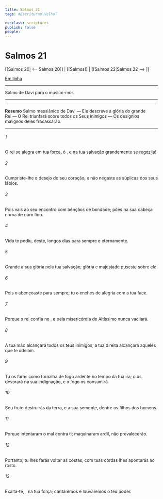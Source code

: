 ```yaml
---
title: Salmos 21
tags: #Escrituras\VelhoT

cssclass: scriptures
publish: false
people:
---
```


# Salmos 21
[[Salmos 20| <-- Salmos 20]] | [[Salmos]] | [[Salmos 22|Salmos 22 --> ]]

[Em linha](https://churchofjesuschrist.org/study/scriptures/ot/ps/21?lang=por)

---
Salmo de Davi para o músico-mor.

---

---
__Resumo__
Salmo messiânico de Davi — Ele descreve a glória do grande Rei — O Rei triunfará sobre todos os Seus inimigos — Os desígnios malignos deles fracassarão.

---
###### 1 
O rei se alegra em tua força, ó , e na tua salvação grandemente se regozija!

###### 2 
Cumpriste-lhe o desejo do seu coração, e não negaste as súplicas dos seus lábios. 

###### 3 
Pois vais ao seu encontro com bênçãos de bondade; pões na sua cabeça  coroa de ouro fino.

###### 4 
Vida te pediu,  deste,  longos dias para sempre e eternamente.

###### 5 
Grande  a sua glória pela tua salvação; glória e majestade puseste sobre ele.

###### 6 
Pois o abençoaste para sempre; tu o enches de alegria com a tua face.

###### 7 
Porque o rei confia no , e pela misericórdia do Altíssimo nunca vacilará.

###### 8 
A tua mão alcançará todos os teus inimigos, a tua  direita alcançará aqueles que te odeiam.

###### 9 
Tu os farás como  fornalha de fogo ardente no tempo da tua ira; o  os devorará na sua indignação, e o fogo os consumirá.

###### 10 
Seu fruto destruirás da terra, e a sua semente, dentre os filhos dos homens.

###### 11 
Porque intentaram o mal contra ti; maquinaram  ardil,  não prevalecerão.

###### 12 
Portanto, tu lhes farás voltar as costas,  com tuas  cordas lhes apontarás ao rosto.

###### 13 
Exalta-te, , na tua força;  cantaremos e louvaremos o teu poder.

